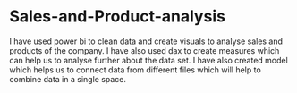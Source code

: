 # Sales-and-Product-analysis
I have used power bi to clean data and create visuals to analyse sales and products of the company. I have also used dax to create measures which can help us to analyse further about the data set. I have also created model which helps us to connect data from different files which will help to combine data in a single space.
